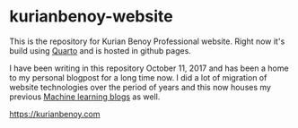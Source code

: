 # kurianbenoy-website

This is the repository for Kurian Benoy Professional website. Right now it's build using [Quarto](https://quarto.org/about.html)
and is hosted in github pages.

I have been writing in this repository October 11, 2017 and has been a home to my personal blogpost for a long time now. I did a
lot of migration of website technologies over the period of years and this now houses my previous [Machine learning blogs](https://github.com/kurianbenoy/ml-blog) as well.

https://kurianbenoy.com
